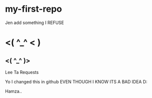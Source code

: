 # my-first-repo
Jen add something
I REFUSE
# <( ^_^ < )
## <( ^_^ )>

Lee Ta Requests


Yo I changed this in github EVEN THOUGH I KNOW ITS A BAD IDEA
D:

Hamza..
